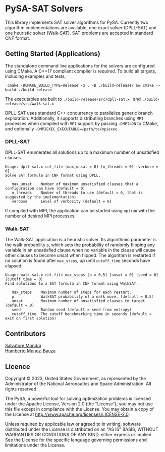 # PySA-SAT Solvers

This library implements SAT solver algorithms for PySA.  Currently two algorithm implementations
are available, one exact solver (DPLL-SAT) and one heuristic solver (Walk-SAT). SAT problems are accepted
in standard CNF format.

## Getting Started (Applications)

The standalone command line applications for the solvers are configured using CMake.
A C++17 compliant compiler is required. To build all targets, including examples and tests,

` cmake -DCMAKE_BUILD_TYPE=Release -S . -B ./build-release/ && cmake --build ./build-release`

The executables are built to `./build-release/src/dpll-sat.x ` and `./build-release/src/walk-sat.x`

DPLL-SAT  uses standard C++ concurrency to parallelize generic branch exploration.
Additionally, it supports distributing branches using `MPI` processes when compiled with `MPI` support by
passing `-DMPI=ON` to CMake, and optionally `-DMPIEXEC_EXECUTABLE=/path/to/mpiexec`.

### DPLL-SAT
DPLL-SAT enumerates all solutions up to a maximum number of unsatisfied clauses.
```text
Usage: dpll-sat.x cnf_file [max_unsat = 0] [n_threads = 0] [verbose = 0]
Solve SAT formula in CNF format using DPLL.

   max_unsat    Number of maximum unsatisfied clauses that a configuration can have (default = 0)
   n_threads    Number of threads to use (default = 0, that is suggested by the implementation)
   verbose      Level of verbosity (default = 0)
```
If compiled with MPI, the application can be started using `mpirun` with the number of
desired MPI processes.


### Walk-SAT
The Walk-SAT application is a heuristic solver. Its algorithmic parameter
is the walk probability `p`, which sets the probability of randomly flipping any variable
in an unsatisfied clause when no variable in the clause will cause other clauses to become
unsat when flipped. The algorithm is restarted if no solution is found after `max_steps`, up
until `cutoff_time` seconds have elapsed.

```text
Usage: walk-sat.x cnf_file max_steps [p = 0.5] [unsat = 0] [seed = 0] [cutoff_time = 0]
Find solutions to a SAT formula in CNF format using WalkSAT.

   max_steps    Maximum number of steps for each restart.
   p            WalkSAT probability of a walk move. (default = 0.5)
   unsat        Maximum number of unsatisfied clauses to target (default = 0)
   seed         Random seed (default = seed from entropy)
   cutoff_time  The cutoff benchmarking time in seconds (default = exit on first solution)

```
## Contributors

[Salvatore Mandrà](https://github.com/s-mandra)<br>
[Humberto Munoz-Bauza](https://github.com/hmunozb)<br>


## Licence

Copyright © 2023, United States Government, as represented by the Administrator
of the National Aeronautics and Space Administration. All rights reserved.

The PySA, a powerful tool for solving optimization problems is licensed under
the Apache License, Version 2.0 (the "License"); you may not use this file
except in compliance with the License. You may obtain a copy of the License at
http://www.apache.org/licenses/LICENSE-2.0.

Unless required by applicable law or agreed to in writing, software distributed
under the License is distributed on an "AS IS" BASIS, WITHOUT WARRANTIES OR
CONDITIONS OF ANY KIND, either express or implied. See the License for the
specific language governing permissions and limitations under the License.
